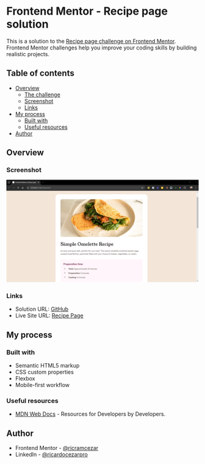 # Frontend Mentor - Recipe page solution

This is a solution to the [Recipe page challenge on Frontend Mentor](https://www.frontendmentor.io/challenges/recipe-page-KiTsR8QQKm). Frontend Mentor challenges help you improve your coding skills by building realistic projects. 

## Table of contents

- [Overview](#overview)
  - [The challenge](#the-challenge)
  - [Screenshot](#screenshot)
  - [Links](#links)
- [My process](#my-process)
  - [Built with](#built-with)
  - [Useful resources](#useful-resources)
- [Author](#author)

## Overview

### Screenshot

![](./assets/images/fep-recipe-screenshot.png)

### Links

- Solution URL: [GitHub](https://github.com/ricramcezar/fep-recipe-page.git)
- Live Site URL: [Recipe Page](fep-recipe-page.netlify.app)

## My process

### Built with

- Semantic HTML5 markup
- CSS custom properties
- Flexbox
- Mobile-first workflow

### Useful resources

- [MDN Web Docs](https://developer.mozilla.org) - Resources for Developers by Developers.

## Author

- Frontend Mentor - [@ricramcezar](https://www.frontendmentor.io/profile/ricramcezar)
- LinkedIn - [@ricardocezarpro](https://www.linkedin.com/in/ricardocezarpro)